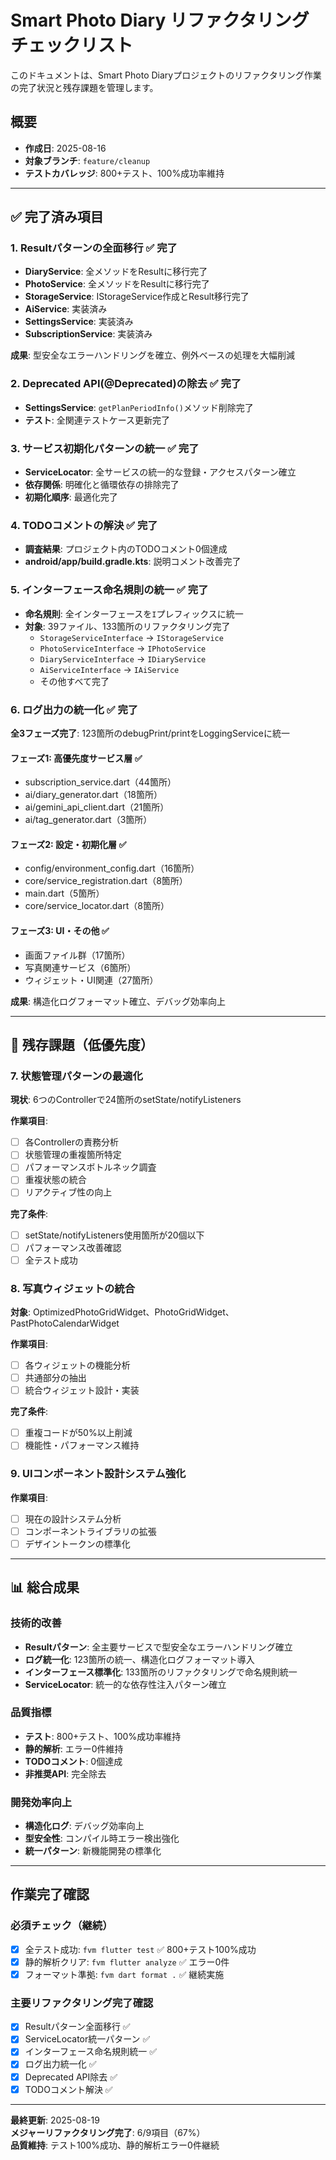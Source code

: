 # Smart Photo Diary リファクタリングチェックリスト

このドキュメントは、Smart Photo Diaryプロジェクトのリファクタリング作業の完了状況と残存課題を管理します。

## 概要

- **作成日**: 2025-08-16
- **対象ブランチ**: `feature/cleanup`
- **テストカバレッジ**: 800+テスト、100%成功率維持

---

## ✅ 完了済み項目

### 1. Result<T>パターンの全面移行 ✅ **完了**
- **DiaryService**: 全メソッドをResult<T>に移行完了
- **PhotoService**: 全メソッドをResult<T>に移行完了
- **StorageService**: IStorageService作成とResult<T>移行完了
- **AiService**: 実装済み
- **SettingsService**: 実装済み
- **SubscriptionService**: 実装済み

**成果**: 型安全なエラーハンドリングを確立、例外ベースの処理を大幅削減

### 2. Deprecated API(@Deprecated)の除去 ✅ **完了**
- **SettingsService**: `getPlanPeriodInfo()`メソッド削除完了
- **テスト**: 全関連テストケース更新完了

### 3. サービス初期化パターンの統一 ✅ **完了**
- **ServiceLocator**: 全サービスの統一的な登録・アクセスパターン確立
- **依存関係**: 明確化と循環依存の排除完了
- **初期化順序**: 最適化完了

### 4. TODOコメントの解決 ✅ **完了**
- **調査結果**: プロジェクト内のTODOコメント0個達成
- **android/app/build.gradle.kts**: 説明コメント改善完了

### 5. インターフェース命名規則の統一 ✅ **完了**
- **命名規則**: 全インターフェースを`I`プレフィックスに統一
- **対象**: 39ファイル、133箇所のリファクタリング完了
  - `StorageServiceInterface` → `IStorageService`
  - `PhotoServiceInterface` → `IPhotoService`
  - `DiaryServiceInterface` → `IDiaryService`
  - `AiServiceInterface` → `IAiService`
  - その他すべて完了

### 6. ログ出力の統一化 ✅ **完了**
**全3フェーズ完了**: 123箇所のdebugPrint/printをLoggingServiceに統一

#### フェーズ1: 高優先度サービス層 ✅
- subscription_service.dart（44箇所）
- ai/diary_generator.dart（18箇所）
- ai/gemini_api_client.dart（21箇所）
- ai/tag_generator.dart（3箇所）

#### フェーズ2: 設定・初期化層 ✅
- config/environment_config.dart（16箇所）
- core/service_registration.dart（8箇所）
- main.dart（5箇所）
- core/service_locator.dart（8箇所）

#### フェーズ3: UI・その他 ✅
- 画面ファイル群（17箇所）
- 写真関連サービス（6箇所）
- ウィジェット・UI関連（27箇所）

**成果**: 構造化ログフォーマット確立、デバッグ効率向上

---

## 🔄 残存課題（低優先度）

### 7. 状態管理パターンの最適化
**現状**: 6つのControllerで24箇所のsetState/notifyListeners

**作業項目**:
- [ ] 各Controllerの責務分析
- [ ] 状態管理の重複箇所特定
- [ ] パフォーマンスボトルネック調査
- [ ] 重複状態の統合
- [ ] リアクティブ性の向上

**完了条件**:
- [ ] setState/notifyListeners使用箇所が20個以下
- [ ] パフォーマンス改善確認
- [ ] 全テスト成功

### 8. 写真ウィジェットの統合
**対象**: OptimizedPhotoGridWidget、PhotoGridWidget、PastPhotoCalendarWidget

**作業項目**:
- [ ] 各ウィジェットの機能分析
- [ ] 共通部分の抽出
- [ ] 統合ウィジェット設計・実装

**完了条件**:
- [ ] 重複コードが50%以上削減
- [ ] 機能性・パフォーマンス維持

### 9. UIコンポーネント設計システム強化
**作業項目**:
- [ ] 現在の設計システム分析
- [ ] コンポーネントライブラリの拡張
- [ ] デザイントークンの標準化

---

## 📊 総合成果

### 技術的改善
- **Result<T>パターン**: 全主要サービスで型安全なエラーハンドリング確立
- **ログ統一化**: 123箇所の統一、構造化ログフォーマット導入
- **インターフェース標準化**: 133箇所のリファクタリングで命名規則統一
- **ServiceLocator**: 統一的な依存性注入パターン確立

### 品質指標
- **テスト**: 800+テスト、100%成功率維持
- **静的解析**: エラー0件維持
- **TODOコメント**: 0個達成
- **非推奨API**: 完全除去

### 開発効率向上
- **構造化ログ**: デバッグ効率向上
- **型安全性**: コンパイル時エラー検出強化
- **統一パターン**: 新機能開発の標準化

---

## 作業完了確認

### 必須チェック（継続）
- [x] 全テスト成功: `fvm flutter test` ✅ 800+テスト100%成功
- [x] 静的解析クリア: `fvm flutter analyze` ✅ エラー0件
- [x] フォーマット準拠: `fvm dart format .` ✅ 継続実施

### 主要リファクタリング完了確認
- [x] Result<T>パターン全面移行 ✅
- [x] ServiceLocator統一パターン ✅
- [x] インターフェース命名規則統一 ✅
- [x] ログ出力統一化 ✅
- [x] Deprecated API除去 ✅
- [x] TODOコメント解決 ✅

---

**最終更新**: 2025-08-19  
**メジャーリファクタリング完了**: 6/9項目（67%）  
**品質維持**: テスト100%成功、静的解析エラー0件継続